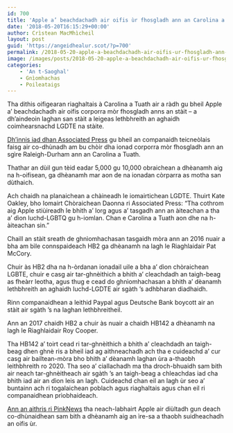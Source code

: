 ```yaml
---
id: 700
title: 'Apple a’ beachdachadh air oifis ùr fhosgladh ann an Carolina a Tuath a dh’aindeoin laghan san stàit a leigeas lethbhreith an aghaidh luchd-LGDTE'
date: '2018-05-20T16:15:29+00:00'
author: Crìstean MacMhìcheil
layout: post
guid: 'https://angeidhealur.scot/?p=700'
permalink: /2018-05-20-apple-a-beachdachadh-air-oifis-ur-fhosgladh-ann-an-carolina-a-tuath-a-dhaindeoin-laghan-san-stait-a-leigeas-lethbhreith-an-aghaidh-luchd-lgdte/
image: /images/posts/2018-05-20-apple-a-beachdachadh-air-oifis-ur-fhosgladh-ann-an-carolina-a-tuath-a-dh-aindeoin-laghan-san-stait-a-leigeas-leth-bhreith.webp
categories:
    - 'An t-Saoghal'
    - Gnìomhachas
    - Poileataigs
---
```


Tha dithis oifigearan riaghaltais à Carolina a Tuath air a ràdh gu bheil Apple a’ beachdachadh air oifis corporra mòr fhosgladh anns an stàit – a dh’aindeoin laghan san stàit a leigeas lethbhreith an aghaidh coimhearsnachd LGDTE na stàite.

[Dh’innis iad dhan Associated Press](https://www.seattletimes.com/business/gay-friendly-apple-weighs-north-carolina-despite-lgbt-laws/) gu bheil an companaidh teicneòlais faisg air co-dhùnadh am bu chòir dha ionad corporra mòr fhosgladh ann an sgìre Raleigh-Durham ann an Carolina a Tuath.

Thathar an dùil gun tèid eadar 5,000 gu 10,000 obraichean a dhèanamh aig na h-oifisean, ga dhèanamh mar aon de na ionadan còrparra as motha san dùthaich.

Ach chaidh na planaichean a chàineadh le iomairtichean LGDTE. Thuirt Kate Oakley, bho Iomairt Chòraichean Daonna ri Associated Press: “Tha cothrom aig Apple stiùireadh le bhith a’ lorg agus a’ tasgadh ann an àiteachan a tha a’ dìon luchd-LGBTQ gu h-iomlan. Chan e Carolina a Tuath aon dhe na h-àiteachan sin.”

Chaill an stàit sreath de ghnìomhachasan tasgaidh mòra ann an 2016 nuair a bha am bìle connspaideach HB2 ga dhèanamh na lagh le Riaghlaidair Pat McCory.

Chuir às HB2 dha na h-òrdanan ionadail uile a bha a’ dìon chòraichean LGBTE, chuir e casg air tar-ghnèithich a bhith a’ cleachdadh an taigh-beag as fheàrr leotha, agus thug e cead do ghnìomhachasan a bhith a’ dèanamh lethbhreith an aghaidh luchd-LGDTE air sgàth ’s adhbharan diadhaidh.

Rinn companaidhean a leithid Paypal agus Deutsche Bank boycott air an stàit air sgàth ’s na laghan lethbhreitheil.

Ann an 2017 chaidh HB2 a chuir às nuair a chaidh HB142 a dhèanamh na lagh le Riaghlaidair Roy Cooper.

Tha HB142 a’ toirt cead ri tar-ghnèithich a bhith a’ cleachdadh an taigh-beag dhen ghnè ris a bheil iad ag aithneachadh ach tha e cuideachd a’ cur casg air bailtean-mòra bho bhith a’ dèanamh laghan ùra a-thaobh leithbhreith ro 2020. Tha seo a’ ciallachadh ma tha droch-bhuaidh sam bith air neach tar-ghnèitheach air sgàth ’s an taigh-beag a chleachdas iad cha bhith iad air an dìon leis an lagh. Cuideachd chan eil an lagh ùr seo a’ buntainn ach ri togalaichean poblach agus riaghaltais agus chan eil ri companaidhean prìobhaideach.

[Ann an aithris ri PinkNews](https://www.pinknews.co.uk/2018/05/20/apple-north-carolina-hb2-expansion-boycott/) tha neach-labhairt Apple air diùltadh gun deach co-dhùnaidhean sam bith a dhèanamh aig an ìre-sa a thaobh suidheachadh an oifis ùr.
